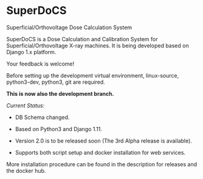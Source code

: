 # SuperDoCS
Superficial/Orthovoltage Dose Calculation System

SuperDoCS is a Dose Calculation and Calibration System for Superficial/Orthovoltage X-ray machines. 
It is being developed based on Django 1.x platform.

Your feedback is welcome!

Before setting up the development virtual environment, 
linux-source, python3-dev, python3, git are required.

**This is now also the development branch.**

*Current Status:*

* DB Schema changed.

* Based on Python3 and Django 1.11.

* Version 2.0 is to be released soon (The 3rd Alpha release is available).

* Supports both script setup and docker installation for web services.

More installation procedure can be found in the description for releases and the docker hub.
